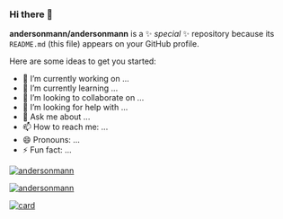 ### Hi there 👋


**andersonmann/andersonmann** is a ✨ _special_ ✨ repository because its `README.md` (this file) appears on your GitHub profile.

Here are some ideas to get you started:

- 🔭 I’m currently working on ...
- 🌱 I’m currently learning ...
- 👯 I’m looking to collaborate on ...
- 🤔 I’m looking for help with ...
- 💬 Ask me about ...
- 📫 How to reach me: ...
- 😄 Pronouns: ...
- ⚡ Fun fact: ...

[![andersonmann](https://github-readme-stats.vercel.app/api/top-langs/?username=andersonmann&hide=html&layout=compact&theme=default)](https://github.com/anuraghazra/github-readme-stats)


[![andersonmann](https://github-readme-stats.vercel.app/api/top-langs/?username=andersonmann&hide=html&layout=compact=true&theme=dark)](https://github.com/anuraghazra/github-readme-stats)

[![card](https://github-readme-stats.vercel.app/api?username=andersonmann&theme=default&show_icons=true)](https://github.com/anuraghazra/github-readme-stats)
